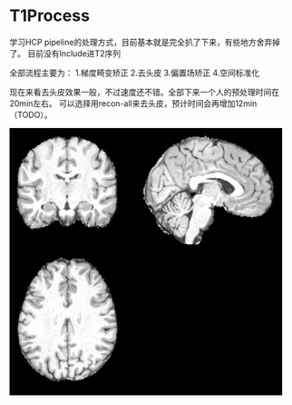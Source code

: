 # T1Process

学习HCP pipeline的处理方式，目前基本就是完全扒了下来，有些地方舍弃掉了。
目前没有Include进T2序列

全部流程主要为：
1.梯度畸变矫正
2.去头皮
3.偏置场矫正
4.空间标准化

现在来看去头皮效果一般，不过速度还不错。全部下来一个人的预处理时间在20min左右。
可以选择用recon-all来去头皮，预计时间会再增加12min（TODO）。

![去头皮效果图](https://github.com/podismine/T1Process/blob/master/1601025307(1).png)
